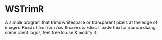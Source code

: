 # WSTrimR
A simple program that trims whitespace or transparent pixels at the edge of images.
Reads files from /src & saves to /dist.
I made this for standardizing some client logos, feel free to use & modify it.
